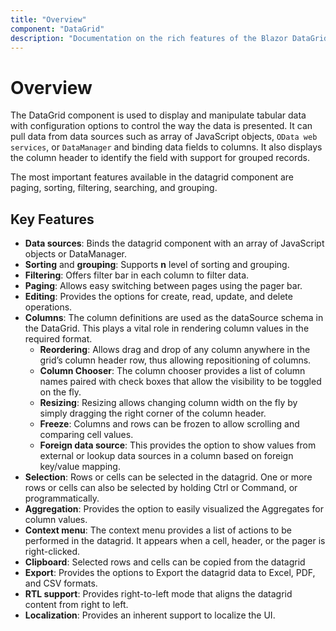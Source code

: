 ```yaml
---
title: "Overview"
component: "DataGrid"
description: "Documentation on the rich features of the Blazor DataGrid component, including built-in support for editing, filtering, grouping, paging, sorting, and exporting to Excel."
---
```


# Overview

The DataGrid component is used to display and manipulate tabular data with configuration options to control the way the data is presented. It can pull data from data sources such as array of JavaScript objects, `OData web services`, or `DataManager` and binding data fields to columns. It also displays the column header to identify the field with support for grouped records.

The most important features available in the datagrid component are paging, sorting, filtering, searching, and grouping.

## Key Features

* **Data sources**: Binds the datagrid component with an array of JavaScript objects or DataManager.
* **Sorting** and **grouping**: Supports **n** level of sorting and grouping.
* **Filtering**: Offers filter bar in each column to filter data.
* **Paging**: Allows easy switching between pages using the pager bar.
* **Editing**: Provides the options for create, read, update, and delete operations.
* **Columns**: The column definitions are used as the dataSource schema in the DataGrid. This plays a vital role in rendering column values in the required format.
    * **Reordering**: Allows drag and drop of any column anywhere in the grid’s column header row, thus allowing repositioning of columns.
    * **Column Chooser**: The column chooser provides a list of column names paired with check boxes that allow the visibility to be toggled on the fly.
    * **Resizing**: Resizing allows changing column width on the fly by simply dragging the right corner of the column header.
    * **Freeze**: Columns and rows can be frozen to allow scrolling and comparing cell values.
    * **Foreign data source**: This provides the option to show values from external or lookup data sources in a column based on foreign key/value mapping.
* **Selection**: Rows or cells can be selected in the datagrid. One or more rows or cells can also be selected by holding Ctrl or Command, or programmatically.
* **Aggregation**: Provides the option to easily visualized the Aggregates for column values.
* **Context menu**: The context menu provides a list of actions to be performed in the datagrid. It appears when a cell, header, or the pager is right-clicked.
* **Clipboard**: Selected rows and cells can be copied from the datagrid
* **Export**: Provides the options to Export the datagrid data to Excel, PDF, and CSV formats.
* **RTL support**: Provides right-to-left mode that aligns the datagrid content from right to left.
* **Localization**: Provides an inherent support to localize the UI.

